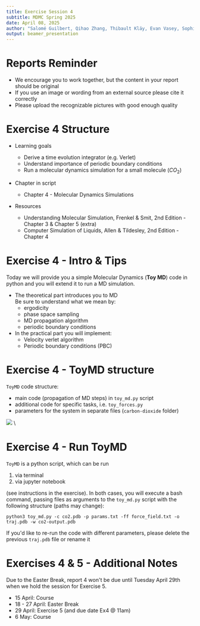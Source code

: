 ```yaml
---
title: Exercise Session 4
subtitle: MDMC Spring 2025
date: April 08, 2025
author: "Salomé Guilbert, Qihao Zhang, Thibault Kläy, Evan Vasey, Sophia Johnson, Andrea Levy"
output: beamer_presentation
---
```


# Reports Reminder

- We encourage you to work together, but the content in your report should be original
- If you use an image or wording from an external source please cite it correctly
- Please upload the recognizable pictures with good enough quality
        
# Exercise 4 Structure

- Learning goals
    - Derive a time evolution integrator (e.g. Verlet)
    - Understand importance of periodic boundary conditions 
    - Run a molecular dynamics simulation for a small molecule ($CO_2$) 
    
- Chapter in script
  - Chapter 4 - Molecular Dynamics Simulations  

- Resources
  - Understanding Molecular Simulation, Frenkel & Smit, 2nd Edition - Chapter 3 & Chapter 5 (extra)
  - Computer Simulation of Liquids, Allen & Tildesley, 2nd Edition - Chapter 4

# Exercise 4 - Intro & Tips

Today we will provide you a simple Molecular Dynamics (**Toy MD**) code in python and you will extend it to run a MD simulation.

- The theoretical part introduces you to MD  \
  Be sure to understand what we mean by:
  - ergodicity
  - phase space sampling
  - MD propagation algorithm
  - periodic boundary conditions
- In the practical part you will implement:
  - Velocity verlet algorithm
  - Periodic boundary conditions (PBC)

# Exercise 4 - ToyMD structure

`ToyMD` code structure:

- main code (propagation of MD steps) in `toy_md.py` script
- additional code for specific tasks, i.e. `toy_forces.py`
- parameters for the system in separate files (`carbon-dioxide` folder)

![](/data/mdmc/img_slides/Ex4/toy_MD.png) \


# Exercise 4 - Run ToyMD

`ToyMD` is a python script, which can be run 

1. via terminal
2. via jupyter notebook

(see instructions in the exercise). In both cases, you will execute a bash command, passing files as arguments to the `toy_md.py` script with the following structure (paths may change):


`python3 toy_md.py -c co2.pdb -p params.txt -ff force_field.txt -o traj.pdb -w co2-output.pdb`

If you'd like to re-run the code with different parameters, please delete the previous `traj.pdb` file or rename it

# Exercises 4 & 5 - Additional Notes

Due to the Easter Break, report 4 won't be due until Tuesday April 29th when we hold the session for Exercise 5.

- 15 April: Course
- 18 - 27 April: Easter Break
- 29 April: Exercise 5 (and due date Ex4 @ 11am)
- 6 May: Course
